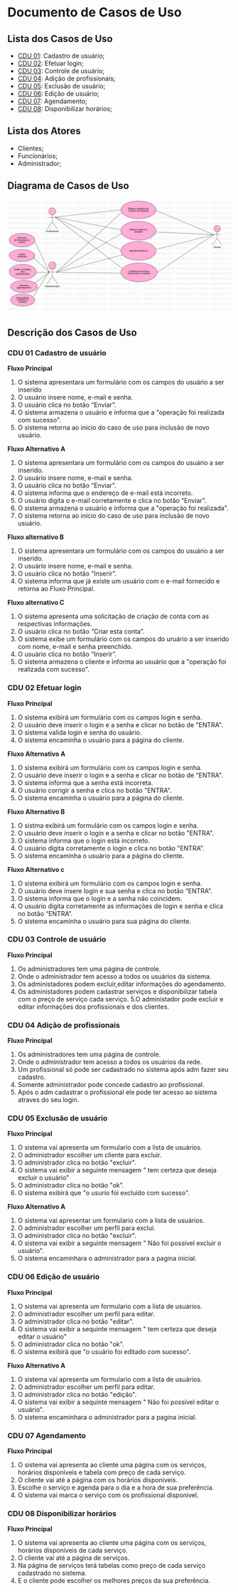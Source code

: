 # Documento de Casos de Uso

## Lista dos Casos de Uso

 - [CDU 01](#CDU-01): Cadastro de usuário;
 - [CDU 02](#CDU-02): Efetuar login;
 - [CDU 03](#CDU-03): Controle de usuário;
 - [CDU 04](#CDU-04): Adição de profissionais;
 - [CDU 05](#CDU-05): Exclusão de usuário;
 - [CDU 06](#CDU-06): Edição de usuário;
 - [CDU 07](#CDU-07): Agendamento;   
 - [CDU 08](#CDU-08): Disponibilizar horários;
 

## Lista dos Atores

 - Clientes;
 - Funcionários; 
 - Administrador;

## Diagrama de Casos de Uso

![Diagrama de Casos de Uso](diagrama.jpg)

## Descrição dos Casos de Uso

### CDU 01 Cadastro de usuário 

**Fluxo Principal**

1. O sistema apresentara um formulário com os campos do usuário a ser inserido
2. O usuário insere nome, e-mail e senha.
3. O usuário clica no botão “Enviar”.
4. O sistema armazena o usuário e informa que a "operação foi realizada com sucesso".
5. O sistema retorna ao início do caso de uso para inclusão de novo usuário. 


**Fluxo Alternativo A**
1. O sistema apresentara um formulário com os campos do usuário a ser inserido.
2. O usuário insere nome, e-mail e senha.
3. O usuário clica no botão “Enviar”.
4. O sistema informa que o endereço de e-mail está incorreto.
5. O usuário digita o e-mail corretamente e clica no botão “Enviar”.
6. O sistema armazena o usuário e informa que a "operação foi realizada".
7. O sistema retorna ao início do caso de uso para inclusão de novo usuário. 


**Fluxo alternativo B**
1. O sistema apresentara um formulário com os campos do usuário a ser inserido.
2. O usuário insere nome, e-mail e senha.
3. O usuário clica no botão “Inserir”.
4. O sistema informa que já existe um usuário com o e-mail fornecido e retorna ao Fluxo Principal.

**Fluxo alternativo C**
1. O sistema apresenta uma solicitação de criação de conta com as respectivas informações.
2. O usuário clica no botão “Criar esta conta”.
3. O sistema exibe um formulário com os campos do uruário a ser inserido com nome, e-mail e senha preenchido.
4. O usuário clica no botão “Inserir”.
5. O sistema armazena o cliente e informa ao usuário que a "operação foi realizada com sucesso". 




 ### CDU 02 Efetuar login  

 **Fluxo Principal**

1. O sistema exibirá um formulário com os campos login e senha.
2. O usuário deve inserir o login e a senha e clicar no botão de "ENTRA". 
3. O sistema valida login e senha do usuário.
4. O sistema encaminha o usuário para a página do cliente.

**Fluxo Alternativo A**

1. O sistema exibirá um formulário com os campos login e senha.
2. O usuário deve inserir o login e a senha e clicar no botão de "ENTRA".
3. O sistema informa que a senha está incorreta.
4. O usuário corrigir a senha e clica no botão "ENTRA".
5. O sistema encaminha o usuário para a página do cliente.


**Fluxo Alternativo B**

1. O sistma exibirá um formulário com os campos login e senha.
2. O usuário deve inserir o login e a senha e clicar no botão "ENTRA".
3. O sistema informa que o login está incorreto.
4. O usuário digita corretamente o login e clica no botão "ENTRA". 
5. O sistema encaminha o usuário para a página do cliente.

**Fluxo Alternativo c**
1. O sistema exibirá um formulário com os campos login e senha.
2. O usuário deve insere login e sua senha e clica no botão “ENTRA”.
3. O sistema informa que o login e a senha não coincidem.
4. O usuário digita corretamente as informações de login e senha e clica no botão “ENTRA”.
5. O sistema encaminha o usuário para sua página do cliente.


### CDU 03 Controle de usuário


**Fluxo Principal**

1. Os administradores tem uma página de controle.
2. Onde o administrador tem acesso a todos os usuários da sistema.
3. Os administadores podem excluir,editar informações do agendamento.
4. Os administadores podem cadastrar serviços e disponibilizar tabela com o preço de serviço cada serviço.
5.O administador pode excluir e editar informações dos profissionais e dos clientes.


### CDU 04 Adição de profissionais 


**Fluxo Principal**

1. Os administradores tem uma página de controle.
2. Onde o administrador tem acesso a todos os usuários da rede.
3. Um profissional só pode ser cadastrado no sistema após adm fazer seu cadastro.
4. Somente administrador pode concede cadastro ao profissional.
5. Após o adm cadastrar o profissional ele pode ter acesso ao sistema atraves do seu login.




### CDU 05 Exclusão de usuário



**Fluxo Principal**
1. O sistema vai apresenta um formulario com a lista de usuários.
2. O administrador escolher um cliente para excluir. 
3. O administrador clica no botão "excluir".
4. O sistema vai exibir a seguinte mensagem " tem certeza que deseja excluir o usuário"
5. O administrador clica no botão "ok".  
6. O sistema exibirá que "o usurio foi excluído com sucesso". 



**Fluxo Alternativo A**
1. O sistema vai apresentar um formulario com a lista de usuários.
2. O administrador escolher um perfil para exclui. 
3. O administrador clica no botão "excluir".
4. O sistema vai exibir a seguinte mensagem " Não foi possível excluir o usuário".
5. O sistema encaminhara o administrador para a pagina inicial.



### CDU 06 Edição de usuário



**Fluxo Principal**
1. O sistema vai apresenta um formulario com a lista de usuários.
2. O administrador escolher um perfil para editar. 
3. O administrador clica no botão "editar".
4. O sistema vai exibir a sequinte mensagem " tem certeza que deseja editar o usuário"
5. O administrador clica no botão "ok".  
6. O sistema exibirá que "o usuário foi editado com sucesso". 



**Fluxo Alternativo A**
1. O sistema vai apresenta um formulario com a lista de usuários.
2. O administrador escolher um perfil para editar. 
3. O administrador clica no botão "edição".
4. O sistema vai exibir a sequinte mensagem " Não foi possível editar o usuário".
5. O sistema encaminhara o administrador para a pagina inicial.




### CDU 07 Agendamento


**Fluxo Principal**
1. O sistema vai apresenta ao cliente uma página com os serviços, horários disponiveis e tabela com preço de cada serviço.
2. O cliente vai até a página com os horários disponiveis.
3. Escolhe o serviço e agenda para o dia e a hora de sua preferência.
4. O sistema vai marca o serviço com os profissional disponivel.
 


### CDU 08 Disponibilizar horários


**Fluxo Principal**
1. O sistema vai apresenta ao cliente uma página com os serviços, horários disponiveis de cada serviço.
2. O cliente vai até a página de serviços.
3. Na página de serviços terá tabelas como preço de cada serviço cadastrado no sistema.
4. E o cliente pode escolher os melhores preços da sua preferência.
